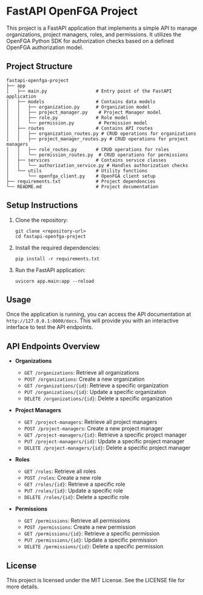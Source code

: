 # FastAPI OpenFGA Project

This project is a FastAPI application that implements a simple API to manage organizations, project managers, roles, and permissions. It utilizes the OpenFGA Python SDK for authorization checks based on a defined OpenFGA authorization model.

## Project Structure

```
fastapi-openfga-project
├── app
│   ├── main.py                  # Entry point of the FastAPI application
│   ├── models                   # Contains data models
│   │   ├── organization.py      # Organization model
│   │   ├── project_manager.py    # Project Manager model
│   │   ├── role.py              # Role model
│   │   └── permission.py         # Permission model
│   ├── routes                   # Contains API routes
│   │   ├── organization_routes.py # CRUD operations for organizations
│   │   ├── project_manager_routes.py # CRUD operations for project managers
│   │   ├── role_routes.py       # CRUD operations for roles
│   │   └── permission_routes.py  # CRUD operations for permissions
│   ├── services                 # Contains service classes
│   │   └── authorization_service.py # Handles authorization checks
│   └── utils                    # Utility functions
│       └── openfga_client.py    # OpenFGA client setup
├── requirements.txt             # Project dependencies
└── README.md                    # Project documentation
```

## Setup Instructions

1. Clone the repository:
   ```
   git clone <repository-url>
   cd fastapi-openfga-project
   ```

2. Install the required dependencies:
   ```
   pip install -r requirements.txt
   ```

3. Run the FastAPI application:
   ```
   uvicorn app.main:app --reload
   ```

## Usage

Once the application is running, you can access the API documentation at `http://127.0.0.1:8000/docs`. This will provide you with an interactive interface to test the API endpoints.

## API Endpoints Overview

- **Organizations**
  - `GET /organizations`: Retrieve all organizations
  - `POST /organizations`: Create a new organization
  - `GET /organizations/{id}`: Retrieve a specific organization
  - `PUT /organizations/{id}`: Update a specific organization
  - `DELETE /organizations/{id}`: Delete a specific organization

- **Project Managers**
  - `GET /project-managers`: Retrieve all project managers
  - `POST /project-managers`: Create a new project manager
  - `GET /project-managers/{id}`: Retrieve a specific project manager
  - `PUT /project-managers/{id}`: Update a specific project manager
  - `DELETE /project-managers/{id}`: Delete a specific project manager

- **Roles**
  - `GET /roles`: Retrieve all roles
  - `POST /roles`: Create a new role
  - `GET /roles/{id}`: Retrieve a specific role
  - `PUT /roles/{id}`: Update a specific role
  - `DELETE /roles/{id}`: Delete a specific role

- **Permissions**
  - `GET /permissions`: Retrieve all permissions
  - `POST /permissions`: Create a new permission
  - `GET /permissions/{id}`: Retrieve a specific permission
  - `PUT /permissions/{id}`: Update a specific permission
  - `DELETE /permissions/{id}`: Delete a specific permission

## License

This project is licensed under the MIT License. See the LICENSE file for more details.